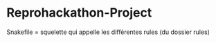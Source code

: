 # Reprohackathon-Project

Snakefile = squelette qui appelle les différentes rules (du dossier rules)